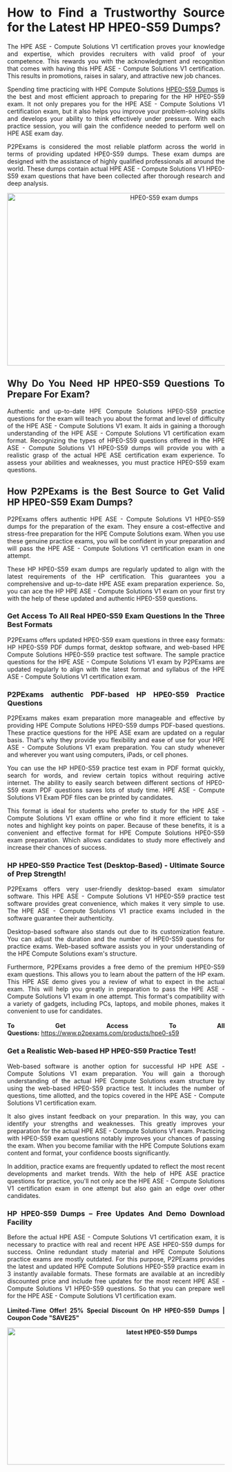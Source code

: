 <h1 style="text-align: justify;">How to Find a Trustworthy Source for the Latest HP HPE0-S59 Dumps?</h1>

<p style="text-align: justify;">The HPE ASE - Compute Solutions V1 certification proves your knowledge and expertise, which provides recruiters with valid proof of your competence. This rewards you with the acknowledgment and recognition that comes with having this HPE ASE - Compute Solutions V1 certification. This results in promotions, raises in salary, and attractive new job chances.</p>

<p style="text-align: justify;">Spending time practicing with HPE Compute Solutions <a href="https://www.p2pexams.com/hp/pdf/hpe0-s59">HPE0-S59 Dumps</a> is the best and most efficient approach to preparing for the HP HPE0-S59 exam. It not only prepares you for the HPE ASE - Compute Solutions V1 certification exam, but it also helps you improve your problem-solving skills and develops your ability to think effectively under pressure. With each practice session, you will gain the confidence needed to perform well on HPE ASE exam day.</p>

<p style="text-align: justify;">P2PExams is considered the most reliable platform across the world in terms of providing updated HPE0-S59 dumps. These exam dumps are designed with the assistance of highly qualified professionals all around the world. These dumps contain actual HPE ASE - Compute Solutions V1 HPE0-S59 exam questions that have been collected after thorough research and deep analysis.</p>

<p style="text-align: center;"><a href="https://www.p2pexams.com/products/hpe0-s59"><img alt="HPE0-S59 exam dumps" src="https://i.imgur.com/bYO6cd5.jpeg" style="width: 711px; height: 400px;" /></a></p>

<h2 style="text-align: justify;">Why Do You Need HP HPE0-S59 Questions To Prepare For Exam?</h2>

<p style="text-align: justify;">Authentic and up-to-date HPE Compute Solutions HPE0-S59 practice questions for the exam will teach you about the format and level of difficulty of the HPE ASE - Compute Solutions V1 exam. It aids in gaining a thorough understanding of the HPE ASE - Compute Solutions V1 certification exam format. Recognizing the types of HPE0-S59 questions offered in the HPE ASE - Compute Solutions V1 HPE0-S59 dumps will provide you with a realistic grasp of the actual HPE ASE certification exam experience. To assess your abilities and weaknesses, you must practice HPE0-S59 exam questions.</p>

<h2 style="text-align: justify;">How P2PExams is the Best Source to Get Valid HP HPE0-S59 Exam Dumps?</h2>

<p style="text-align: justify;">P2PExams offers authentic HPE ASE - Compute Solutions V1 HPE0-S59 dumps for the preparation of the exam. They ensure a cost-effective and stress-free preparation for the HPE Compute Solutions exam. When you use these genuine practice exams, you will be confident in your preparation and will pass the HPE ASE - Compute Solutions V1 certification exam in one attempt.</p>

<p style="text-align: justify;">These HP HPE0-S59 exam dumps are regularly updated to align with the latest requirements of the HP certification. This guarantees you a comprehensive and up-to-date HPE ASE exam preparation experience. So, you can ace the HP HPE ASE - Compute Solutions V1 exam on your first try with the help of these updated and authentic HPE0-S59 questions.</p>

<h3 style="text-align: justify;">Get Access To All Real HPE0-S59 Exam Questions In the Three Best Formats</h3>

<p style="text-align: justify;">P2PExams offers updated HPE0-S59 exam questions in three easy formats: HP HPE0-S59 PDF dumps format, desktop software, and web-based HPE Compute Solutions HPE0-S59 practice test software. The sample practice questions for the HPE ASE - Compute Solutions V1 exam by P2PExams are updated regularly to align with the latest format and syllabus of the HPE ASE - Compute Solutions V1 certification exam.</p>

<h3 style="text-align: justify;">P2PExams authentic PDF-based HP HPE0-S59 Practice Questions</h3>

<p style="text-align: justify;">P2PExams makes exam preparation more manageable and effective by providing HPE Compute Solutions HPE0-S59 dumps PDF-based questions. These practice questions for the HPE ASE exam are updated on a regular basis. That&#39;s why they provide you flexibility and ease of use for your HPE ASE - Compute Solutions V1 exam preparation. You can study whenever and wherever you want using computers, iPads, or cell phones.</p>

<p style="text-align: justify;">You can use the HP HPE0-S59 practice test exam in PDF format quickly, search for words, and review certain topics without requiring active internet. The ability to easily search between different sections of HPE0-S59 exam PDF questions saves lots of study time. HPE ASE - Compute Solutions V1 Exam PDF files can be printed by candidates.</p>

<p style="text-align: justify;">This format is ideal for students who prefer to study for the HPE ASE - Compute Solutions V1 exam offline or who find it more efficient to take notes and highlight key points on paper. Because of these benefits, it is a convenient and effective format for HPE Compute Solutions HPE0-S59 exam preparation. Which allows candidates to study more effectively and increase their chances of success.</p>

<h3 style="text-align: justify;">HP HPE0-S59 Practice Test (Desktop-Based) - Ultimate Source of Prep Strength!</h3>

<p style="text-align: justify;">P2PExams offers very user-friendly desktop-based exam simulator software. This HPE ASE - Compute Solutions V1 HPE0-S59 practice test software provides great convenience, which makes it very simple to use. The HPE ASE - Compute Solutions V1 practice exams included in the software guarantee their authenticity.</p>

<p style="text-align: justify;">Desktop-based software also stands out due to its customization feature. You can adjust the duration and the number of HPE0-S59 questions for practice exams. Web-based software assists you in your understanding of the HPE Compute Solutions exam&#39;s structure.</p>

<p style="text-align: justify;">Furthermore, P2PExams provides a free demo of the premium HPE0-S59 exam questions. This allows you to learn about the pattern of the HP exam. This HPE ASE demo gives you a review of what to expect in the actual exam. This will help you greatly in preparation to pass the HPE ASE - Compute Solutions V1 exam in one attempt. This format&#39;s compatibility with a variety of gadgets, including PCs, laptops, and mobile phones, makes it convenient to use for candidates.<br />
<br />
<strong>To Get Access To All Questions:</strong>&nbsp;<a href="https://www.p2pexams.com/products/hpe0-s59">https://www.p2pexams.com/products/hpe0-s59</a></p>

<h3 style="text-align: justify;">Get a Realistic Web-based HP HPE0-S59 Practice Test!</h3>

<p style="text-align: justify;">Web-based software is another option for successful HP HPE ASE - Compute Solutions V1 exam preparation. You will gain a thorough understanding of the actual HPE Compute Solutions exam structure by using the web-based HPE0-S59 practice test. It includes the number of questions, time allotted, and the topics covered in the HPE ASE - Compute Solutions V1 certification exam.</p>

<p style="text-align: justify;">It also gives instant feedback on your preparation. In this way, you can identify your strengths and weaknesses. This greatly improves your preparation for the actual HPE ASE - Compute Solutions V1 exam. Practicing with HPE0-S59 exam questions notably improves your chances of passing the exam. When you become familiar with the HPE Compute Solutions exam content and format, your confidence boosts significantly.</p>

<p style="text-align: justify;">In addition, practice exams are frequently updated to reflect the most recent developments and market trends. With the help of HPE ASE practice questions for practice, you&#39;ll not only ace the HPE ASE - Compute Solutions V1 certification exam in one attempt but also gain an edge over other candidates.</p>

<h3 style="text-align: justify;">HP HPE0-S59 Dumps &ndash; Free Updates And Demo Download Facility</h3>

<p style="text-align: justify;">Before the actual HPE ASE - Compute Solutions V1 certification exam, it is necessary to practice with real and recent HPE ASE HPE0-S59 dumps for success. Online redundant study material and HPE Compute Solutions practice exams are mostly outdated. For this purpose, P2PExams provides the latest and updated HPE Compute Solutions HPE0-S59 practice exam in 3 instantly available formats. These formats are available at an incredibly discounted price and include free updates for the most recent HPE ASE - Compute Solutions V1 HPE0-S59 questions. So that you can prepare well for the HPE ASE - Compute Solutions V1 certification exam.<br />
<br />
<strong>Limited-Time Offer! 25% Special Discount On HP HPE0-S59 Dumps | Coupon Code &quot;SAVE25&quot;</strong></p>

<p style="text-align: center;"><strong><img alt="latest HPE0-S59 Dumps" src="https://i.imgur.com/v6S6yYL.jpeg" style="width: 700px; height: 318px;" /></strong></p>

